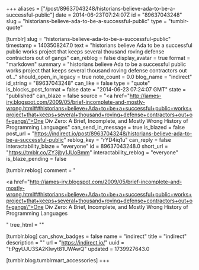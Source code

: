 +++
aliases = ["/post/89637043248/historians-believe-ada-to-be-a-successful-public"]
date = 2014-06-23T07:24:07Z
id = "89637043248"
slug = "historians-believe-ada-to-be-a-successful-public"
type = "tumblr-quote"

[tumblr]
slug = "historians-believe-ada-to-be-a-successful-public"
timestamp = 1403508247.0
text = "historians believe Ada to be a successful public works project that keeps several thousand roving defense contractors out of gangs"
can_reblog = false
display_avatar = true
format = "markdown"
summary = "historians believe Ada to be a successful public works project that keeps several thousand roving defense contractors out of..."
should_open_in_legacy = true
note_count = 0.0
blog_name = "indirect"
id_string = "89637043248"
can_like = false
type = "quote"
is_blocks_post_format = false
date = "2014-06-23 07:24:07 GMT"
state = "published"
can_blaze = false
source = "<a href=\"http://james-iry.blogspot.com/2009/05/brief-incomplete-and-mostly-wrong.html##historians+believe+Ada+to+be+a+successful+public+works+project+that+keeps+several+thousand+roving+defense+contractors+out+of+gangs\">One Div Zero: A Brief, Incomplete, and Mostly Wrong History of Programming Languages</a>"
can_send_in_message = true
is_blazed = false
post_url = "https://indirect.io/post/89637043248/historians-believe-ada-to-be-a-successful-public"
reblog_key = "rYD4iq1u"
can_reply = false
interactability_blaze = "everyone"
id = 89637043248.0
short_url = "https://tmblr.co/ZY3jby1JUoBmm"
interactability_reblog = "everyone"
is_blaze_pending = false

[tumblr.reblog]
comment = "<p><a href=\"http://james-iry.blogspot.com/2009/05/brief-incomplete-and-mostly-wrong.html##historians+believe+Ada+to+be+a+successful+public+works+project+that+keeps+several+thousand+roving+defense+contractors+out+of+gangs\">One Div Zero: A Brief, Incomplete, and Mostly Wrong History of Programming Languages</a></p>"
tree_html = ""

[tumblr.blog]
can_show_badges = false
name = "indirect"
title = "indirect"
description = ""
url = "https://indirect.io/"
uuid = "t:PgyUJU3SA2Klwyt81UWAwQ"
updated = 1739927643.0

[tumblr.blog.tumblrmart_accessories]
+++
